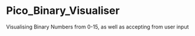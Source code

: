 # Pico_Binary_Visualiser
Visualising Binary Numbers from 0-15, as well as accepting from user input

